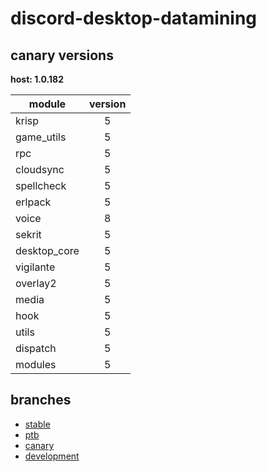 # discord-desktop-datamining

## canary versions

**host: 1.0.182**

| module | version |
| ------ | :-----: |
| krisp | 5 |
| game_utils | 5 |
| rpc | 5 |
| cloudsync | 5 |
| spellcheck | 5 |
| erlpack | 5 |
| voice | 8 |
| sekrit | 5 |
| desktop_core | 5 |
| vigilante | 5 |
| overlay2 | 5 |
| media | 5 |
| hook | 5 |
| utils | 5 |
| dispatch | 5 |
| modules | 5 |

## branches

- [stable](https://github.com/OpenAsar/discord-desktop-datamining/tree/stable)
- [ptb](https://github.com/OpenAsar/discord-desktop-datamining/tree/ptb)
- [canary](https://github.com/OpenAsar/discord-desktop-datamining/tree/canary)
- [development](https://github.com/OpenAsar/discord-desktop-datamining/tree/development)